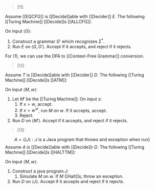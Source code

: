 >[!1]

Assume [[EQCFG]] is [[Decide]]able with [[Decider]] $E$. The following [[Turing Machine]] [[Decide]]s [[ALLCFG]]:

On input $\langle G\rangle$:
1. Construct a grammar $G'$ which recognizes $\Sigma^{*}$.
2. Run $E$ on $\langle G,G'\rangle$. Accept if it accepts, and reject if it rejects.

For (1), we can use the DFA to [[Context-Free Grammar]] conversion.

>[!2]

Assume $T$ is [[Decide]]able with [[Decider]] $D$. The following [[Turing Machine]] [[Decide]]s [[ATM]]:

On input $\langle M,w\rangle$:
1. Let $M'$ be the [[Turing Machine]]: On input $x$:
	1. If $x=w$, accept. 
	2. If $x=w^\mathcal{R}$, run $M$ on $w$. If it accepts, accept.
	3. Reject.
2. Run $D$ on $\langle M'\rangle$. Accept if it accepts, and reject if it rejects. 

>[!3]

$$A=\{\langle J\rangle:J \text{ is a Java program that throws and exception when run}\}$$
Assume $A$ is [[Decide]]able with [[Decide]]r $D$. The following [[Turing Machine]] [[Decide]]s [[HALTTM]]:

On input $\langle M,w\rangle$:
1. Construct a java program $J$:
	1. Simulate $M$ on $w$. If $M$ [[Halt]]s, throw an exception.
2. Run $D$ on $\langle J\rangle$. Accept if it accepts and reject if it rejects. 

